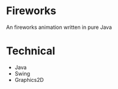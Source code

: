 # Fireworks
An fireworks animation written in pure Java

# Technical
  * Java
  * Swing
  * Graphics2D
